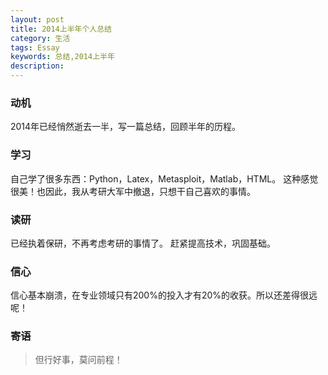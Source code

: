 ```yaml
---
layout: post
title: 2014上半年个人总结
category: 生活
tags: Essay
keywords: 总结,2014上半年
description: 
---
```


### 动机

2014年已经悄然逝去一半，写一篇总结，回顾半年的历程。

### 学习

自己学了很多东西：Python，Latex，Metasploit，Matlab，HTML。
这种感觉很美！也因此，我从考研大军中撤退，只想干自己喜欢的事情。

### 读研

已经执着保研，不再考虑考研的事情了。
赶紧提高技术，巩固基础。

### 信心

信心基本崩溃，在专业领域只有200%的投入才有20%的收获。所以还差得很远呢！

### 寄语

> 但行好事，莫问前程！

